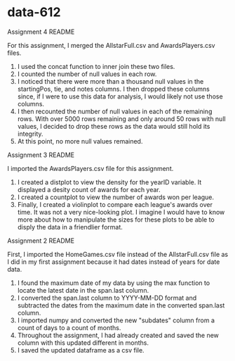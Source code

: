 # data-612

Assignment 4 README

For this assignment, I merged the AllstarFull.csv and AwardsPlayers.csv files. 

1. I used the concat function to inner join these two files. 
2. I counted the number of null values in each row.
3. I noticed that there were more than a thousand null values in the startingPos, tie, and notes columns. I then dropped these columns since, if I were to use this data for analysis, I would likely not use those columns.
4. I then recounted the number of null values in each of the remaining rows. With over 5000 rows remaining and only around 50 rows with null values, I decided to drop these rows as the data would still hold its integrity.
5. At this point, no more null values remained.


Assignment 3 README

I imported the AwardsPlayers.csv file for this assignment.

1. I created a distplot to view the density for the yearID variable. It displayed a desity count of awards for each year.
2. I created a countplot to view the number of awards won per league. 
3. Finally, I created a violinplot to compare each league's awards over time. It was not a very nice-looking plot. I imagine I would have to know more about how to manipulate the sizes for these plots to be able to disply the data in a friendlier format. 

Assignment 2 README

First, I imported the HomeGames.csv file instead of the AllstarFull.csv file as I did in my first assignment because it had dates instead of years for date data.

1. I found the maximum date of my data by using the max function to locate the latest date in the span.last column.
2. I converted the span.last column to YYYY-MM-DD format and subtracted the dates from the maximum date in the converted span.last column.
3. I imported numpy and converted the new "subdates" column from a count of days to a count of months.
4. Throughout the assignment, I had already created and saved the new column with this updated different in months.
5. I saved the updated dataframe as a csv file.
